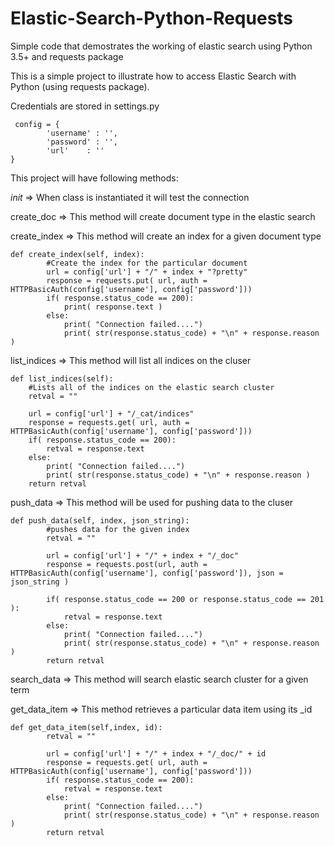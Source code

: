 # Elastic-Search-Python-Requests
Simple code that demostrates the working of elastic search using Python 3.5+ and requests package

This is a simple project to illustrate how to access Elastic Search with Python (using requests package). 

Credentials are stored in settings.py

     config = {
			'username' : '',
			'password' : '',
			'url'	 : ''
	}

This project will have following methods:

_init_       => When class is instantiated it will test the connection   
     
create_doc   => This method will create document type in the elastic search

create_index => This method will create an index for a given document type

	def create_index(self, index):
			#Create the index for the particular document
			url = config['url'] + "/" + index + "?pretty"
			response = requests.put( url, auth = HTTPBasicAuth(config['username'], config['password']))
			if( response.status_code == 200):
				print( response.text )
			else:
				print( "Connection failed....")
				print( str(response.status_code) + "\n" + response.reason )

list_indices => This method will list all indices on the cluser
	
	def list_indices(self):
		#Lists all of the indices on the elastic search cluster
		retval = ""
		
		url = config['url'] + "/_cat/indices"
		response = requests.get( url, auth = HTTPBasicAuth(config['username'], config['password']))
		if( response.status_code == 200):
			retval = response.text
		else:
			print( "Connection failed....")
			print( str(response.status_code) + "\n" + response.reason )
		return retval

push_data    => This method will be used for pushing data to the cluser

	def push_data(self, index, json_string):
			#pushes data for the given index
			retval = ""

			url = config['url'] + "/" + index + "/_doc" 
			response = requests.post(url, auth = HTTPBasicAuth(config['username'], config['password']), json = json_string )

			if( response.status_code == 200 or response.status_code == 201 ):
				retval = response.text
			else:
				print( "Connection failed....")
				print( str(response.status_code) + "\n" + response.reason )
			return retval

search_data  => This method will search elastic search cluster for a given term

get_data_item 	=> This method retrieves a particular data item using its _id

	def get_data_item(self,index, id):
			retval = ""

			url = config['url'] + "/" + index + "/_doc/" + id
			response = requests.get( url, auth = HTTPBasicAuth(config['username'], config['password']))
			if( response.status_code == 200):
				retval = response.text
			else:
				print( "Connection failed....")
				print( str(response.status_code) + "\n" + response.reason )
			return retval
